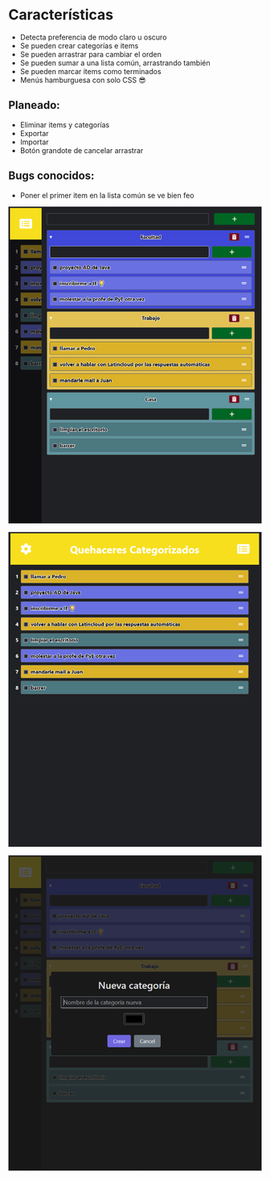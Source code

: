 # Características

- Detecta preferencia de modo claro u oscuro
- Se pueden crear categorías e items
- Se pueden arrastrar para cambiar el orden
- Se pueden sumar a una lista común, arrastrando también
- Se pueden marcar items como terminados
- Menús hamburguesa con solo CSS 😎

## Planeado:
- Eliminar items y categorías
- Exportar
- Importar
- Botón grandote de cancelar arrastrar

## Bugs conocidos:
- Poner el primer item en la lista común se ve bien feo

![Imagen 1](./1.png)

![Imagen 2](./2.png)

![Imagen 3](./3.png)